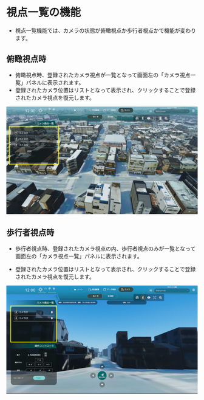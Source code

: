 # 視点一覧の機能

- 視点一覧機能では、カメラの状態が俯瞰視点か歩行者視点かで機能が変わります。

## 俯瞰視点時

- 俯瞰視点時、登録されたカメラ視点が一覧となって画面左の「カメラ視点一覧」パネルに表示されます。
- 登録されたカメラ位置はリストとなって表示され、クリックすることで登録されたカメラ視点を復元します。

![俯瞰視点視点一覧](../resources/WalkerViewpointImages/OverlookingList.png)

## 歩行者視点時

- 歩行者視点時、登録されたカメラ視点の内、歩行者視点のみが一覧となって画面左の「カメラ視点一覧」パネルに表示されます。

- 登録されたカメラ位置はリストとなって表示され、クリックすることで登録されたカメラ視点を復元します。

![歩行者視点一覧](../resources/WalkerViewpointImages/WalkerList.png)
